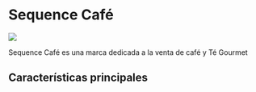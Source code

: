 # Sequence Café

![](https://res.cloudinary.com/djrrc5dpd/image/upload/v1715959217/Logo_Sequence_khccsi.png)

Sequence Café es una marca dedicada a la venta de café y Té Gourmet

## Características principales